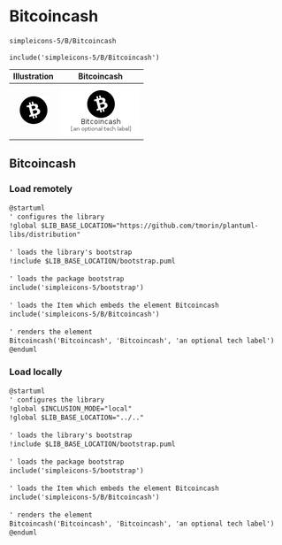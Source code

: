 # Bitcoincash


```text
simpleicons-5/B/Bitcoincash
```

```text
include('simpleicons-5/B/Bitcoincash')
```



| Illustration | Bitcoincash |
| :---: | :---: |
| ![illustration for Illustration](../../simpleicons-5/B/Bitcoincash.png) | ![illustration for Bitcoincash](../../simpleicons-5/B/Bitcoincash.Local.png) |




## Bitcoincash

### Load remotely
```plantuml
@startuml
' configures the library
!global $LIB_BASE_LOCATION="https://github.com/tmorin/plantuml-libs/distribution"

' loads the library's bootstrap
!include $LIB_BASE_LOCATION/bootstrap.puml

' loads the package bootstrap
include('simpleicons-5/bootstrap')

' loads the Item which embeds the element Bitcoincash
include('simpleicons-5/B/Bitcoincash')

' renders the element
Bitcoincash('Bitcoincash', 'Bitcoincash', 'an optional tech label')
@enduml
```

### Load locally
```plantuml
@startuml
' configures the library
!global $INCLUSION_MODE="local"
!global $LIB_BASE_LOCATION="../.."

' loads the library's bootstrap
!include $LIB_BASE_LOCATION/bootstrap.puml

' loads the package bootstrap
include('simpleicons-5/bootstrap')

' loads the Item which embeds the element Bitcoincash
include('simpleicons-5/B/Bitcoincash')

' renders the element
Bitcoincash('Bitcoincash', 'Bitcoincash', 'an optional tech label')
@enduml
```

